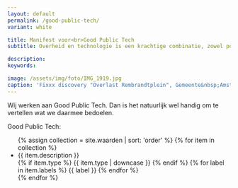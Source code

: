 ```yaml
---
layout: default
permalink: /good-public-tech/
variant: white

title: Manifest voor<br>Good Public Tech
subtitle: Overheid en technologie is een krachtige combinatie, zowel positief als negatief

description: 
keywords:

image: /assets/img/foto/IMG_1919.jpg
caption: 'Fixxx discovery "Overlast Rembrandtplein", Gemeente&nbsp;Amsterdam'
---
```

Wij werken aan Good Public Tech. Dan is het natuurlijk wel handig om te vertellen wat we daarmee bedoelen.

Good Public Tech:

<ul>
{% assign collection = site.waarden | sort: 'order' %}
{% for item in collection %}
<!--<h1><a href="{{ item.url }}">{{ item.title }}</a></h1>-->
  <li>
    {{ item.description }}<br>
  {% if item.type %}
    <span class="label">{{ item.type | downcase }}</span>
  {% endif %}
  {% for label in item.labels %}
    <span class="label">{{ label }}</span>
  {% endfor %}
  </li>
{% endfor %}
</ul>

<!--
<p>Wij geloven dat we met ontwerp van goede software de wereld een beetje beter kunnen maken. Maar we zijn natuurlijk niet naief.</p>

<p>Door de enorme opkomst van software in alle onderdelen van ons leven, is IT intussen een van de grootste vervuilers van onze aarde.</p>

<p>Good Public Tech is daarom niet alleen goede technologie. Het is ook zo min mogelijk vervuilende technologie. Dat betekent dus geen onzin maken. En je rommel opruimen. En compenseren voor alles waar je niet omheen komt.</p>

<p>Daarom zijn wij trotse klant van LeafCloud en is al onze ICT CO2-negatief __LINK__. En daarom planten wij bomen __LINK__ voor alle energie die we gebruiken in ons dagelijkse werk.</p>

ONZE ZEVEN WAARDEN
-->
